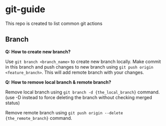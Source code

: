 # git-guide
This repo is created to list common git actions

## Branch

**Q: How to create new branch?**
  
Use `git branch <branch_name>` to create new branch locally. Make commit in this branch and push changes to new branch using `git push origin <feature_branch>`. This will add remote branch with your changes.

**Q: How to remove local branch & remote branch?**
  
Remove local branch using `git branch -d {the_local_branch}` command. (use -D instead to force deleting the branch without checking merged status)
  
Remove remote branch using `git push origin --delete {the_remote_branch}` command.
